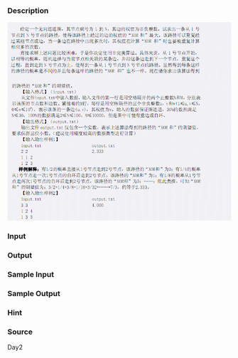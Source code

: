
### Description
![](/JudgeOnline/upload/201105/2.jpg)
### Input

### Output

### Sample Input

### Sample Output

### Hint

### Source
Day2